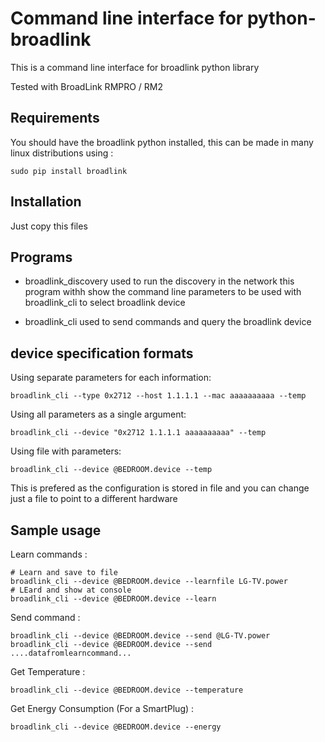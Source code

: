 Command line interface for python-broadlink
===========================================

This is a command line interface for broadlink python library

Tested with BroadLink RMPRO / RM2


Requirements
------------
You should have the broadlink python installed, this can be made in many linux distributions using :
```
sudo pip install broadlink
```

Installation
-----------
Just copy this files


Programs
--------


* broadlink_discovery 
used to run the discovery in the network
this program withh show the command line parameters to be used with
broadlink_cli to select broadlink device

* broadlink_cli 
used to send commands and query the broadlink device


device specification formats
----------------------------

Using separate parameters for each information:
```
broadlink_cli --type 0x2712 --host 1.1.1.1 --mac aaaaaaaaaa --temp
```

Using all parameters as a single argument:
```
broadlink_cli --device "0x2712 1.1.1.1 aaaaaaaaaa" --temp
```

Using file with parameters:
```
broadlink_cli --device @BEDROOM.device --temp
```
This is prefered as the configuration is stored in file and you can change
just a file to point to a different hardware 

Sample usage
------------

Learn commands :
```
# Learn and save to file
broadlink_cli --device @BEDROOM.device --learnfile LG-TV.power
# LEard and show at console
broadlink_cli --device @BEDROOM.device --learn 
```


Send command :
```
broadlink_cli --device @BEDROOM.device --send @LG-TV.power
broadlink_cli --device @BEDROOM.device --send ....datafromlearncommand...
```

Get Temperature :
```
broadlink_cli --device @BEDROOM.device --temperature
```

Get Energy Consumption (For a SmartPlug) :
```
broadlink_cli --device @BEDROOM.device --energy
```
